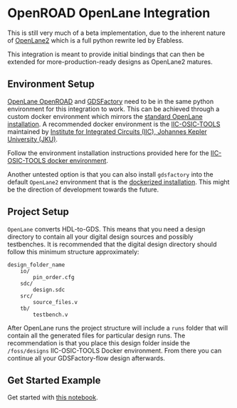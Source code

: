 # OpenROAD OpenLane Integration

This is still very much of a beta implementation, due to the inherent nature of [OpenLane2](https://openlane2.readthedocs.io/en/latest/#) which is a full python rewrite led by Efabless.

This integration is meant to provide initial bindings that can then be extended for more-production-ready designs as OpenLane2 matures.

## Environment Setup

[OpenLane OpenROAD](https://openlane.readthedocs.io/) and [GDSFactory](https://gdsfactory.github.io/gdsfactory/) need to be in the same python environment for this integration to work. This can be achieved through a custom docker environment which mirrors the [standard OpenLane installation](https://openlane.readthedocs.io/en/latest/getting_started/installation/index.html). A recommended docker environment is the [IIC-OSIC-TOOLS](https://github.com/iic-jku/iic-osic-tools) maintained by [ Institute for Integrated Circuits (IIC), Johannes Kepler University (JKU)](https://iic.jku.at/).

Follow the environment installation instructions provided here for the [IIC-OSIC-TOOLS docker environment](https://github.com/iic-jku/iic-osic-tools).

Another untested option is that you can also install `gdsfactory` into the default `OpenLane2` environment that is the [dockerized installation](https://openlane2.readthedocs.io/en/latest/getting_started/docker_installation/installation_ubuntu.html). This might be the direction of development towards the future.

## Project Setup

`OpenLane` converts HDL-to-GDS. This means that you need a design directory to contain all your digital design sources and possibly testbenches. It is recommended that the digital design directory should follow this minimum structure approximately:

```
design_folder_name
    io/
        pin_order.cfg
    sdc/
        design.sdc
    src/
        source_files.v
    tb/
        testbench.v
```

After OpenLane runs the project structure will include a `runs` folder that will contain all the generated files for particular design runs. The recommendation is that you place this design folder inside the `/foss/designs` IIC-OSIC-TOOLS Docker environment. From there you can continue all your GDSFactory-flow design afterwards.

## Get Started Example

Get started with [this notebook](../docs/notebooks/openlane/01_default.py).
